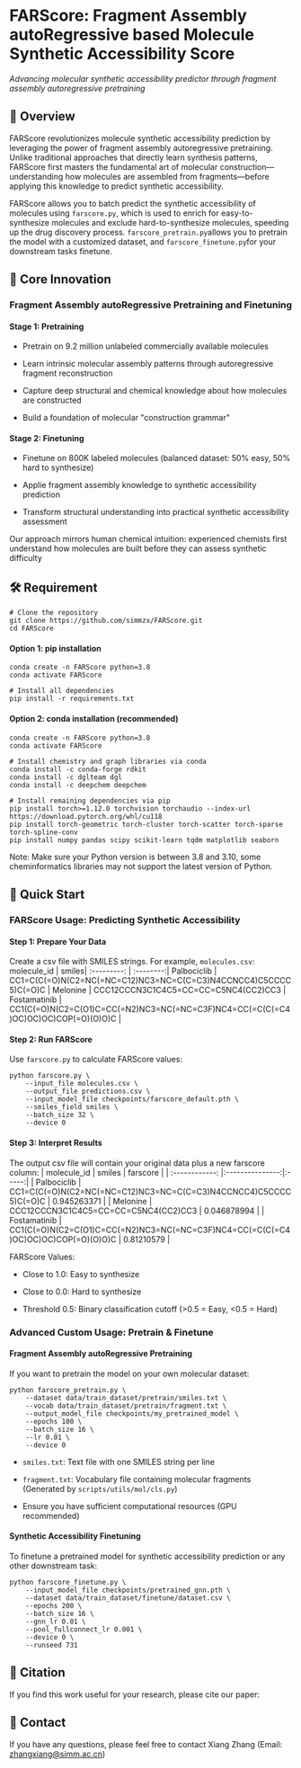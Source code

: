 # FARScore: Fragment Assembly autoRegressive based Molecule Synthetic Accessibility Score
_Advancing molecular synthetic accessibility predictor through fragment assembly autoregressive pretraining_
## 🎯 Overview
FARScore revolutionizes molecule synthetic accessibility prediction by leveraging the power of fragment assembly autoregressive pretraining. Unlike traditional approaches that directly learn synthesis patterns, FARScore first masters the fundamental art of molecular construction—understanding how molecules are assembled from fragments—before applying this knowledge to predict synthetic accessibility.

FARScore allows you to batch predict the synthetic accessibility of molecules using `farscore.py`, which is used to enrich for easy-to-synthesize molecules and exclude hard-to-synthesize molecules, speeding up the drug discovery process. `farscore_pretrain.py`allows you to pretrain the model with a customized dataset, and `farscore_finetune.py`for your downstream tasks finetune.

## 🧠 Core Innovation
### Fragment Assembly autoRegressive Pretraining and Finetuning
#### Stage 1: Pretraining
* Pretrain on 9.2 million unlabeled commercially available molecules
- Learn intrinsic molecular assembly patterns through autoregressive fragment reconstruction
* Capture deep structural and chemical knowledge about how molecules are constructed
- Build a foundation of molecular "construction grammar"
#### Stage 2: Finetuning
* Finetune on 800K labeled molecules (balanced dataset: 50% easy, 50% hard to synthesize)
- Applie fragment assembly knowledge to synthetic accessibility prediction
* Transform structural understanding into practical synthetic accessibility assessment

Our approach mirrors human chemical intuition: experienced chemists first understand how molecules are built before they can assess synthetic difficulty

## 🛠️ Requirement
    # Clone the repository
    git clone https://github.com/simmzx/FARScore.git
    cd FARScore
#### Option 1: pip installation
    conda create -n FARScore python=3.8
    conda activate FARScore

    # Install all dependencies
    pip install -r requirements.txt

#### Option 2: conda installation (recommended)
    conda create -n FARScore python=3.8
    conda activate FARScore

    # Install chemistry and graph libraries via conda
    conda install -c conda-forge rdkit
    conda install -c dglteam dgl
    conda install -c deepchem deepchem

    # Install remaining dependencies via pip
    pip install torch>=1.12.0 torchvision torchaudio --index-url https://download.pytorch.org/whl/cu118
    pip install torch-geometric torch-cluster torch-scatter torch-sparse torch-spline-conv
    pip install numpy pandas scipy scikit-learn tqdm matplotlib seaborn

Note: Make sure your Python version is between 3.8 and 3.10, some cheminformatics libraries may not support the latest version of Python.

## 🚀 Quick Start
### FARScore Usage: Predicting Synthetic Accessibility
#### Step 1: Prepare Your Data
Create a csv file with SMILES strings. For example, `molecules.csv`:
molecule_id  | smiles|
:---------: | :--------:|
Palbociclib  | CC1=C(C(=O)N(C2=NC(=NC=C12)NC3=NC=C(C=C3)N4CCNCC4)C5CCCC5)C(=O)C |
Melonine  | CCC12CCCN3C1C4C5=CC=CC=C5NC4(CC2)CC3 |
Fostamatinib  | CC1(C(=O)N(C2=C(O1)C=CC(=N2)NC3=NC(=NC=C3F)NC4=CC(=C(C(=C4)OC)OC)OC)COP(=O)(O)O)C |
#### Step 2: Run FARScore
Use `farscore.py` to calculate FARScore values:

    python farscore.py \
        --input_file molecules.csv \
        --output_file predictions.csv \
        --input_model_file checkpoints/farscore_default.pth \
        --smiles_field smiles \
        --batch_size 32 \
        --device 0
#### Step 3: Interpret Results 
The output csv file will contain your original data plus a new farscore column:
| molecule_id | smiles  | farscore |
| :------------: |:---------------:|:-----:|
| Palbociclib      | CC1=C(C(=O)N(C2=NC(=NC=C12)NC3=NC=C(C=C3)N4CCNCC4)C5CCCC5)C(=O)C | 0.945263371 |
| Melonine      | CCC12CCCN3C1C4C5=CC=CC=C5NC4(CC2)CC3        |   0.046878994 |
| Fostamatinib | CC1(C(=O)N(C2=C(O1)C=CC(=N2)NC3=NC(=NC=C3F)NC4=CC(=C(C(=C4)OC)OC)OC)COP(=O)(O)O)C        |    0.81210579 |

FARScore Values:
* Close to 1.0: Easy to synthesize
- Close to 0.0: Hard to synthesize
* Threshold 0.5: Binary classification cutoff (>0.5 = Easy, <0.5 = Hard)

### Advanced Custom Usage: Pretrain & Finetune
#### Fragment Assembly autoRegressive Pretraining
If you want to pretrain the model on your own molecular dataset:

    python farscore_pretrain.py \
        --dataset data/train_dataset/pretrain/smiles.txt \
        --vocab data/train_dataset/pretrain/fragment.txt \
        --output_model_file checkpoints/my_pretrained_model \
        --epochs 100 \
        --batch_size 16 \
        --lr 0.01 \
        --device 0
* `smiles.txt`: Text file with one SMILES string per line
- `fragment.txt`: Vocabulary file containing molecular fragments (Generated by `scripts/utils/mol/cls.py`)
* Ensure you have sufficient computational resources (GPU recommended)
#### Synthetic Accessibility Finetuning
To finetune a pretrained model for synthetic accessibility prediction or any other downstream task:

    python farscore_finetune.py \
        --input_model_file checkpoints/pretrained_gnn.pth \
        --dataset data/train_dataset/finetune/dataset.csv \
        --epochs 200 \
        --batch_size 16 \
        --gnn_lr 0.01 \
        --pool_fullconnect_lr 0.001 \
        --device 0 \
        --runseed 731

## :link: Citation
If you find this work useful for your research, please cite our paper:


## :email: Contact
If you have any questions, please feel free to contact Xiang Zhang (Email: zhangxiang@simm.ac.cn)
